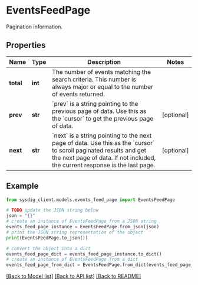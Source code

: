 # EventsFeedPage

Pagination information.

## Properties

Name | Type | Description | Notes
------------ | ------------- | ------------- | -------------
**total** | **int** | The number of events matching the search criteria. This number is always major or equal to the number of events returned.  | 
**prev** | **str** | &#x60;prev&#x60; is a string pointing to the previous page of data. Use this as the &#x60;cursor&#x60; to get the previous page of data.  | [optional] 
**next** | **str** | &#x60;next&#x60; is a string pointing to the next page of data. Use this as the &#x60;cursor&#x60; to scroll paginated results and get the next page of data.  If not included, the current response is the last page.  | [optional] 

## Example

```python
from sysdig_client.models.events_feed_page import EventsFeedPage

# TODO update the JSON string below
json = "{}"
# create an instance of EventsFeedPage from a JSON string
events_feed_page_instance = EventsFeedPage.from_json(json)
# print the JSON string representation of the object
print(EventsFeedPage.to_json())

# convert the object into a dict
events_feed_page_dict = events_feed_page_instance.to_dict()
# create an instance of EventsFeedPage from a dict
events_feed_page_from_dict = EventsFeedPage.from_dict(events_feed_page_dict)
```
[[Back to Model list]](../README.md#documentation-for-models) [[Back to API list]](../README.md#documentation-for-api-endpoints) [[Back to README]](../README.md)


